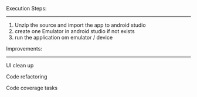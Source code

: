 Execution Steps:
*****************
1. Unzip the source and import the app to android studio
2. create one Emulator in android studio if not exists
3. run the application om emulator / device

Improvements:
************
UI clean up

Code refactoring

Code coverage tasks
